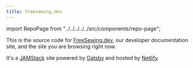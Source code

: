 ```yaml
---
title: freesewing.dev
---
```


import RepoPage from "../../../../../src/components/repo-page";

<RepoPage repo="devsite" />

This is the source code for [FreeSewing.dev](https://freesewing.dev), our developer documentation site, and the site you are browsing right now.

It's a [JAMStack](https://jamstack.org/) site powered by [Gatsby](https://www.gatsbyjs.org/) and hosted by [Netlify](https://www.netlify.com/).

